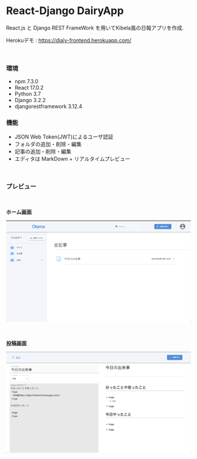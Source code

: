 # React-Django DairyApp
React.js と Django REST FrameWork を用いてKibela風の日報アプリを作成.

Herokuデモ : https://dialy-frontend.herokuapp.com/

<br>

### 環境
- npm 7.3.0
- React 17.0.2
- Python 3.7
- Django 3.2.2
- djangorestframework 3.12.4

### 機能
- JSON Web Token(JWT)によるユーザ認証
- フォルダの追加・削除・編集
- 記事の追加・削除・編集
- エディタは MarkDown + リアルタイムプレビュー

<br>

### プレビュー

<br>

__ホーム画面__


![](images/home.png "home")

<br>

__投稿画面__


![](images/pub.png "pub")